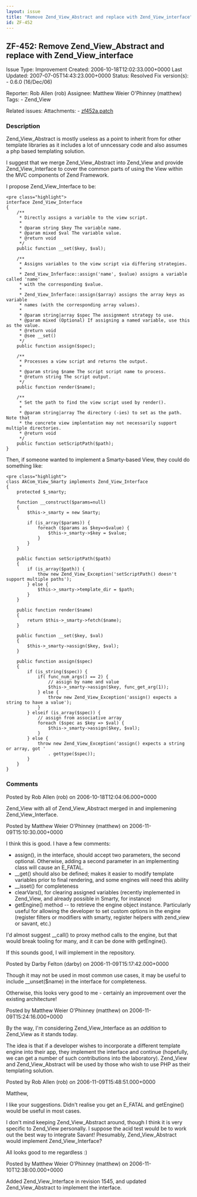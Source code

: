 ```yaml
---
layout: issue
title: "Remove Zend_View_Abstract and replace with Zend_View_interface"
id: ZF-452
---
```


ZF-452: Remove Zend\_View\_Abstract and replace with Zend\_View\_interface
--------------------------------------------------------------------------

 Issue Type: Improvement Created: 2006-10-18T12:02:33.000+0000 Last Updated: 2007-07-05T14:43:23.000+0000 Status: Resolved Fix version(s): - 0.6.0 (16/Dec/06)
 
 Reporter:  Rob Allen (rob)  Assignee:  Matthew Weier O'Phinney (matthew)  Tags: - Zend\_View
 
 Related issues: 
 Attachments: - [zf452a.patch](/issues/secure/attachment/10108/zf452a.patch)
 
### Description

Zend\_View\_Abstract is mostly useless as a point to inherit from for other template libraries as it includes a lot of unncessary code and also assumes a php based templating solution.

I suggest that we merge Zend\_View\_Abstract into Zend\_View and provide Zend\_View\_Interface to cover the common parts of using the View within the MVC components of Zend Framework.

I propose Zend\_View\_Interface to be:

 
    <pre class="highlight">
    interface Zend_View_Interface
    {
        /**
         * Directly assigns a variable to the view script.
         *
         * @param string $key The variable name.
         * @param mixed $val The variable value.
         * @return void
         */
        public function __set($key, $val);
        
        /**
         * Assigns variables to the view script via differing strategies.
         *
         * Zend_View_Inferface::assign('name', $value) assigns a variable called 'name'
         * with the corresponding $value.
         *
         * Zend_View_Inferface::assign($array) assigns the array keys as variable
         * names (with the corresponding array values).
         *
         * @param string|array $spec The assignment strategy to use.
         * @param mixed (Optional) If assigning a named variable, use this as the value.
         * @return void
         * @see __set()
         */
        public function assign($spec);
        
        /**
         * Processes a view script and returns the output.
         *
         * @param string $name The script script name to process.
         * @return string The script output.
         */
        public function render($name);
        
        /**
         * Set the path to find the view script used by render().
         * 
         * @param string|array The directory (-ies) to set as the path. Note that
         * the concrete view implentation may not necessarily support multiple directories.
         * @return void
         */
        public function setScriptPath($path);    
    }


Then, if someone wanted to implement a Smarty-based View, they could do something like:

 
    <pre class="highlight">
    class AkCom_View_Smarty implements Zend_View_Interface 
    {
        protected $_smarty;
        
        function __construct($params=null)
        {
            $this->_smarty = new Smarty;
            
            if (is_array($params)) {
                foreach ($params as $key=>$value) {
                    $this->_smarty->$key = $value;
                }
            }
        }
        
        public function setScriptPath($path)
        {
            if (is_array($path)) {
                thow new Zend_View_Exception('setScriptPath() doesn't support multiple paths');
            } else {
                $this->_smarty->template_dir = $path;
            }
        }
        
        public function render($name) 
        {
            return $this->_smarty->fetch($name);
        }
        
        public function __set($key, $val)
        {
            $this->_smarty->assign($key, $val);
        }
        
        public function assign($spec)
        {
            if (is_string($spec)) {
                if( func_num_args() == 2) {
                    // assign by name and value
                    $this->_smarty->assign($key, func_get_arg(1));
                } else {
                    throw new Zend_View_Exception('assign() expects a string to have a value');
                }
            } elseif (is_array($spec)) {
                // assign from associative array
                foreach ($spec as $key => $val) {
                    $this->_smarty->assign($key, $val);
                }
            } else {
                throw new Zend_View_Exception('assign() expects a string or array, got ' 
                    . gettype($spec));
            }
        }
    }


 

 

### Comments

Posted by Rob Allen (rob) on 2006-10-18T12:04:06.000+0000

Zend\_View with all of Zend\_View\_Abstract merged in and implemening Zend\_View\_Interface.

 

 

Posted by Matthew Weier O'Phinney (matthew) on 2006-11-09T15:10:30.000+0000

I think this is good. I have a few comments:

- assign(), in the interface, should accept two parameters, the second optional. Otherwise, adding a second parameter in an implementing class will cause an E\_FATAL.
- \_\_get() should also be defined; makes it easier to modify template variables prior to final rendering, and some engines will need this ability
- \_\_isset() for completeness
- clearVars(), for clearing assigned variables (recently implemented in Zend\_View, and already possible in Smarty, for instance)
- getEngine() method -- to retrieve the engine object instance. Particularly useful for allowing the developer to set custom options in the engine (register filters or modifiers with smarty, register helpers with zend\_view or savant, etc.)

I'd almost suggest \_\_call() to proxy method calls to the engine, but that would break tooling for many, and it can be done with getEngine().

If this sounds good, I will implement in the repository.

 

 

Posted by Darby Felton (darby) on 2006-11-09T15:17:42.000+0000

Though it may not be used in most common use cases, it may be useful to include \_\_unset($name) in the interface for completeness.

Otherwise, this looks very good to me - certainly an improvement over the existing architecture!

 

 

Posted by Matthew Weier O'Phinney (matthew) on 2006-11-09T15:24:16.000+0000

By the way, I'm considering Zend\_View\_Interface as an _addition_ to Zend\_View as it stands today.

The idea is that if a developer wishes to incorporate a different template engine into their app, they implement the interface and continue (hopefully, we can get a number of such contributions into the laboratory). Zend\_View and Zend\_View\_Abstract will be used by those who wish to use PHP as their templating solution.

 

 

Posted by Rob Allen (rob) on 2006-11-09T15:48:51.000+0000

Matthew,

I like your suggestions. Didn't realise you get an E\_FATAL and getEngine() would be useful in most cases.

I don't mind keeping Zend\_View\_Abstract around, though I think it is very specific to Zend\_View personally. I suppose the acid test would be to work out the best way to integrate Savant! Presumably, Zend\_View\_Abstract would implement Zend\_View\_Interface?

All looks good to me regardless :)

 

 

Posted by Matthew Weier O'Phinney (matthew) on 2006-11-10T12:38:00.000+0000

Added Zend\_View\_Interface in revision 1545, and updated Zend\_View\_Abstract to implement the interface.

 

 